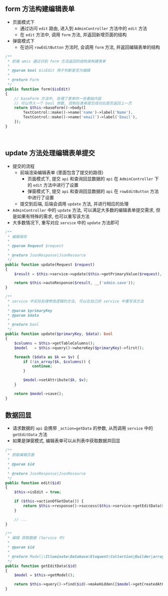## __form 方法构建编辑表单__

- 页面模式下
    - 通过访问 `edit` 路由, 进入到 `AdminController` 方法中的 `edit` 方法
    - 在 `edit` 方法中, 调用 `form` 方法, 并返回新增页面的结构
- 弹窗模式下
    - 在访问 `rowEditButton` 方法时, 会调用 `form` 方法, 并返回编辑表单的结构

```php
/**
 * 前端 amis 通过识别 form 方法返回的结构来构建表单
 * 
 * @param bool $isEdit 用于判断是否为编辑
 * 
 * @return Form
 */
public function form($isEdit)
{
    // baseForm 方法中, 处理了表单的一些基础内容
    // 可以传入一个 bool 参数, 控制在表单提交成功后是否返回上一页
    return $this->baseForm()->body([
        TextControl::make()->name('name')->label('Name'),
        TextControl::make()->name('email')->label('Email'),
    ]);
}
```

<br>

## __update 方法处理编辑表单提交__

- 提交的流程
    - 前端渲染编辑表单 (里面包含了提交的路径)
      - 页面模式下, 提交 `api` 和查询回显数据的 `api` 在 `AdminController` 下的 `edit` 方法中进行了设置
      - 弹窗模式下, 提交 `api` 和查询回显数据的 `api` 在 `rowEditButton` 方法中进行了设置
    - 提交到后端, 后端会调用 `update` 方法, 并进行相应的处理
- `AdminController` 中的 `update` 方法, 可以满足大多数的编辑表单提交需求, 但是如果有特殊的需求, 也可以重写该方法
- 大多数情况下, 重写对应 `service` 中的 `update` 方法即可

```php
/**
 * 编辑保存
 *
 * @param Request $request
 *
 * @return JsonResponse|JsonResource
 */
public function update(Request $request)
{
    $result = $this->service->update($this->getPrimaryValue($request), $request->all());

    return $this->autoResponse($result, __('admin.save'));
}

/**
 * service 中实际处理修改逻辑的方法, 可以在自己的 service 中重写该方法
 *
 * @param $primaryKey
 * @param $data
 *
 * @return bool
 */
public function update($primaryKey, $data): bool
{
    $columns = $this->getTableColumns();
    $model   = $this->query()->whereKey($primaryKey)->first();

    foreach ($data as $k => $v) {
        if (!in_array($k, $columns)) {
            continue;
        }

        $model->setAttribute($k, $v);
    }

    return $model->save();
}
```

## __数据回显__

- 请求数据的 `api` 会携带 `_action=getData` 的参数, 从而调用 `service` 中的 `getEditData` 方法
- 如果是弹窗模式, 编辑表单可以从列表中获取数据并回显

```php
/**
 * 获取编辑页面
 *
 * @param $id
 *
 * @return JsonResponse|JsonResource
 */
public function edit($id)
{
    $this->isEdit = true;

    if ($this->actionOfGetData()) {
        return $this->response()->success($this->service->getEditData($id));
    }

    // ...
}

/**
 * 编辑 获取数据 (Service 中)
 *
 * @param $id
 *
 * @return Model|\Illuminate\Database\Eloquent\Collection|Builder|array|null
 */
public function getEditData($id)
{
    $model = $this->getModel();

    return $this->query()->find($id)->makeHidden([$model->getCreatedAtColumn(), $model->getUpdatedAtColumn()]);
}
```
